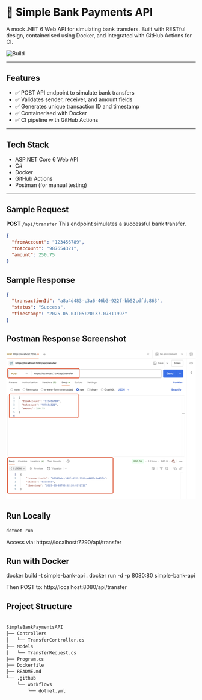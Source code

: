 # 💸 Simple Bank Payments API

A mock .NET 6 Web API for simulating bank transfers. Built with RESTful design, containerised using Docker, and integrated with GitHub Actions for CI.

![Build](https://github.com/Sophie-coffee-addict/simple-bank-api/actions/workflows/dotnet.yml/badge.svg)

---

## Features

- ✅ POST API endpoint to simulate bank transfers
- ✅ Validates sender, receiver, and amount fields
- ✅ Generates unique transaction ID and timestamp
- ✅ Containerised with Docker
- ✅ CI pipeline with GitHub Actions

---

## Tech Stack

- ASP.NET Core 6 Web API
- C#
- Docker
- GitHub Actions
- Postman (for manual testing)

---

## Sample Request

**POST** `/api/transfer`
This endpoint simulates a successful bank transfer.

```json
{
  "fromAccount": "123456789",
  "toAccount": "987654321",
  "amount": 250.75
}
```

## Sample Response

```json
{
  "transactionId": "a8a4d483-c3a6-46b3-922f-bb52cdfdc863",
  "status": "Success",
  "timestamp": "2025-05-03T05:20:37.0781199Z"
}
```

## Postman Response Screenshot

![API Response](./assets/postman-response.jpg)

## Run Locally

```bash
dotnet run
```

Access via:
https://localhost:7290/api/transfer

## Run with Docker

docker build -t simple-bank-api .
docker run -d -p 8080:80 simple-bank-api

Then POST to:
http://localhost:8080/api/transfer

## Project Structure

```bash

SimpleBankPaymentsAPI
├── Controllers
│   └── TransferController.cs
├── Models
│   └── TransferRequest.cs
├── Program.cs
├── Dockerfile
├── README.md
└── .github
    └── workflows
        └── dotnet.yml
```
